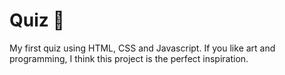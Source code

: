 # Quiz 🎨

My first quiz using HTML, CSS and Javascript.
If you like art and programming, I think this project is the perfect inspiration.
